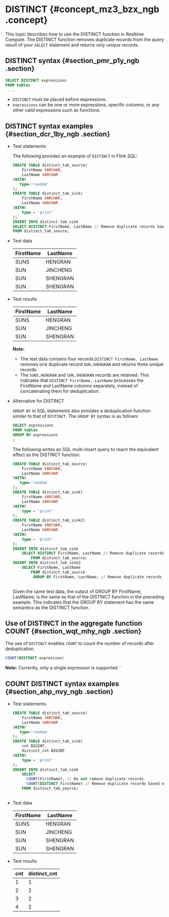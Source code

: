 # DISTINCT {#concept_mz3_bzx_ngb .concept}

This topic describes how to use the DISTINCT function in Realtime Compute. The DISTINCT function removes duplicate records from the query result of your `SELECT` statement and returns only unique records.

## DISTINCT syntax {#section_pmr_p1y_ngb .section}

```sql
SELECT DISTINCT expressions 
FROM tables
 ...
```

-   `DISTINCT` must be placed before expressions.
-   `expressions` can be one or more expressions, specific columns, or any other valid expressions such as functions.

## DISTINCT syntax examples {#section_dcr_1by_ngb .section}

-   Test statements

    The following provides an example of `DISTINCT` in Flink SQL:

    ```sql
    CREATE TABLE distinct_tab_source(
        FirstName VARCHAR,
        LastName VARCHAR
    )WITH(
       type='random'
    );
    CREATE TABLE distinct_tab_sink(
        FirstName VARCHAR,
        LastName VARCHAR
    )WITH(
        type = 'print'
    );
    INSERT INTO distinct_tab_sink 
    SELECT DISTINCT FirstName, LastName // Remove duplicate records based on the FirstName and LastName columns.
    FROM distinct_tab_source;
    ```

-   Test data

    |FirstName|LastName|
    |---------|--------|
    |SUNS|HENGRAN|
    |SUN|JINCHENG|
    |SUN|SHENGRAN|
    |SUN|SHENGRAN|

-   Test results

    |FirstName|LastName|
    |---------|--------|
    |SUNS|HENGRAN|
    |SUN|JINCHENG|
    |SUN|SHENGRAN|

    **Note:** 

    -   The test data contains four records.`DISTINCT FirstName, LastName` removes one duplicate record `SUN,SHENGRAN` and returns three unique records.
    -   The `SUNS,HENGRAN` and `SUN,SHENGRAN` records are retained. This indicates that `DISTINCT FirstName, LastName` processes the FirstName and LastName columns separately, instead of concatenating them for deduplication.
-   Alternative for DISTINCT

    `GROUP BY` in SQL statements also provides a deduplication function similar to that of `DISTINCT`. The `GROUP BY` syntax is as follows:

    ```sql
    SELECT expressions 
    FROM tables
    GROUP BY expressions 
    ;
    ```

    The following writes an SQL multi-insert query to reach the equivalent effect as the DISTINCT function:

    ```sql
    CREATE TABLE distinct_tab_source(
        FirstName VARCHAR,
        LastName VARCHAR
    )WITH(
       type='random'
    );
    CREATE TABLE distinct_tab_sink(
        FirstName VARCHAR,
        LastName VARCHAR
    )WITH(
        type = 'print'
    );
    CREATE TABLE distinct_tab_sink2(
        FirstName VARCHAR,
        LastName VARCHAR
    )WITH(
        type = 'print'
    );
    INSERT INTO distinct_tab_sink 
        SELECT DISTINCT FirstName, LastName // Remove duplicate records based on the FirstName and LastName columns.
            FROM distinct_tab_source;
    INSERT INTO distinct_tab_sink2 
        SELECT FirstName, LastName
            FROM distinct_tab_source
             GROUP BY FirstName, LastName; // Remove duplicate records based on the FirstName and LastName columns.
    							
    ```

    Given the same test data, the output of GROUP BY FirstName, LastName; is the same as that of the DISTINCT function in the preceding example. This indicates that the GROUP BY statement has the same semantics as the DISTINCT function.


## Use of DISTINCT in the aggregate function COUNT {#section_wqt_mhy_ngb .section}

The use of `DISTINCT` enables `COUNT` to count the number of records after deduplication.

```sql
COUNT(DISTINCT expression)
```

**Note:** Currently, only a single expression is supported.``

## COUNT DISTINCT syntax examples {#section_ahp_nvy_ngb .section}

-   Test statements

    ```sql
    CREATE TABLE distinct_tab_source(
        FirstName VARCHAR,
        LastName VARCHAR
    )WITH(
       type='random'
    );
    CREATE TABLE distinct_tab_sink(
        cnt BIGINT,
        distinct_cnt BIGINT
    )WITH(
        type = 'print'
    );
    INSERT INTO distinct_tab_sink 
        SELECT 
          COUNT(FirstName), // Do not remove duplicate records.
          COUNT(DISTINCT FirstName) // Remove duplicate records based on the FirstName column.
        FROM distinct_tab_source;
    						
    ```

-   Test data

    |FirstName|LastName|
    |---------|--------|
    |SUNS|HENGRAN|
    |SUN|JINCHENG|
    |SUN|SHENGRAN|
    |SUN|SHENGRAN|

-   Test results

    |cnt|distinct\_cnt|
    |---|-------------|
    |1|1|
    |2|2|
    |3|2|
    |4|2|


